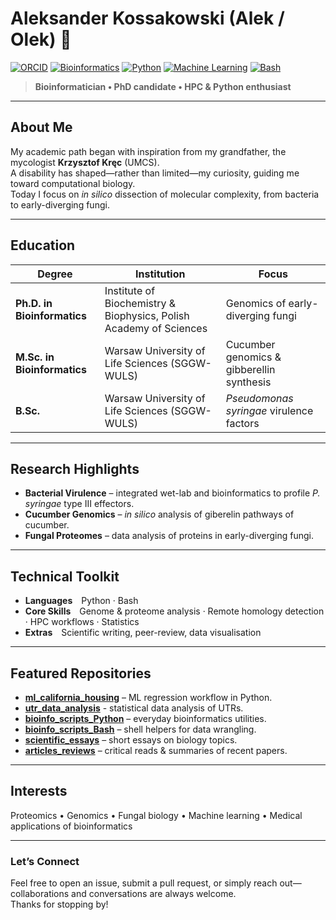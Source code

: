 # Aleksander Kossakowski (Alek / Olek) 👋  

[![ORCID](https://img.shields.io/badge/ORCID-0000--0003--2173--759X-a6ce39)](https://orcid.org/0000-0003-2173-759X)
[![Bioinformatics](https://img.shields.io/badge/Bioinformatics-Researcher-blue)](#)
[![Python](https://img.shields.io/badge/Python-Proficient-blue)](#)
[![Machine Learning](https://img.shields.io/badge/Machine%20Learning-Fundamentals-purple)](#)
[![Bash](https://img.shields.io/badge/Bash-Proficient-red)](#)

> **Bioinformatician • PhD candidate • HPC & Python enthusiast**

---

## About Me
My academic path began with inspiration from my grandfather, the mycologist **Krzysztof Kręc** (UMCS).  
A disability has shaped—rather than limited—my curiosity, guiding me toward computational biology.  
Today I focus on *in silico* dissection of molecular complexity, from bacteria to early-diverging fungi.

---

## Education
| Degree | Institution | Focus |
| ------ | ----------- | ----- |
| **Ph.D. in Bioinformatics** | Institute of Biochemistry & Biophysics, Polish Academy of Sciences | Genomics of early-diverging fungi |
| **M.Sc. in Bioinformatics** | Warsaw University of Life Sciences (SGGW-WULS) | Cucumber genomics & gibberellin synthesis |
| **B.Sc.** | Warsaw University of Life Sciences (SGGW-WULS) | _Pseudomonas syringae_ virulence factors |

---

## Research Highlights
- **Bacterial Virulence** – integrated wet-lab and bioinformatics to profile *P. syringae* type III effectors.  
- **Cucumber Genomics** – _in silico_ analysis of giberelin pathways of cucumber.  
- **Fungal Proteomes** – data analysis of proteins in early-diverging fungi.

---

## Technical Toolkit
- **Languages** Python · Bash  
- **Core Skills** Genome & proteome analysis · Remote homology detection · HPC workflows · Statistics  
- **Extras** Scientific writing, peer-review, data visualisation

---

## Featured Repositories
- **[ml_california_housing](https://github.com/a-kossakowski/ml_california_housing)** – ML regression workflow in Python.
- **[utr_data_analysis](https://github.com/a-kossakowski/utr_data_analysis/)** - statistical data analysis of UTRs.
- **[bioinfo_scripts_Python](https://github.com/a-kossakowski/bioinfo_scripts_Python)** – everyday bioinformatics utilities.  
- **[bioinfo_scripts_Bash](https://github.com/a-kossakowski/bioinfo_scripts_Bash)** – shell helpers for data wrangling.  
- **[scientific_essays](https://github.com/a-kossakowski/scientific_essays)** – short essays on biology topics.  
- **[articles_reviews](https://github.com/a-kossakowski/articles_reviews)** – critical reads & summaries of recent papers.

---

## Interests
Proteomics • Genomics • Fungal biology • Machine learning • Medical applications of bioinformatics

---

### Let’s Connect
Feel free to open an issue, submit a pull request, or simply reach out—collaborations and conversations are always welcome.  
Thanks for stopping by!
